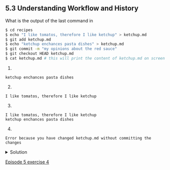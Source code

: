 ## 5.3 Understanding Workflow and History

What is the output of the last command in

```bash
$ cd recipes
$ echo "I like tomatos, therefore I like ketchup" > ketchup.md
$ git add ketchup.md
$ echo "ketchup enchances pasta dishes" > ketchup.md
$ git commit -m "my opinions about the red sauce"
$ git checkout HEAD ketchup.md
$ cat ketchup.md # this will print the content of ketchup.md on screen
```

1.
```console
ketchup enchances pasta dishes
```

2.
```console
I like tomatos, therefore I like ketchup
```

3.
```console
I like tomatos, therefore I like ketchup
ketchup enchances pasta dishes
```

4.
```console
Error because you have changed ketchup.md without committing the changes
```

<details>
  <summary>
Solution
  </summary>

The answer is 2.

The changes to the file from the second ```echo``` command are only applied to the working copy, The command ```git add ketchup.md``` places the current version of ```ketchup.md``` into the staging area. not the version in the staging area.

So, when ```git commit -m "my opinions about the red sauce"``` is executed, the version of ```ketchup.md``` committed to the repository is the one from the staging area and has only one line.

At this time, the working copy still has the second line (and

```git status``` will show that the file is modified). However, ```git checkout HEAD ketchup.md``` replaces the working copy with the most recently committed version of ```ketchup.md```. So, ```cat ketchup.md``` will output

```console
I like tomatos, therefore I like ketchup
  ```
  
  </details>
  
[Episode 5 exercise 4](episode5_ex4.md)

